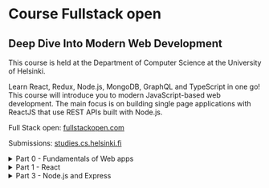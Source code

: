 # Course Fullstack open
## Deep Dive Into Modern Web Development

This course is held at the Department of Computer Science at the University of Helsinki.

Learn React, Redux, Node.js, MongoDB, GraphQL and TypeScript in one go! This course will introduce you to modern JavaScript-based web development. The main focus is on building single page applications with ReactJS that use REST APIs built with Node.js.

Full Stack open: [fullstackopen.com](https://fullstackopen.com/en/)

Submissions: [studies.cs.helsinki.fi](https://studies.cs.helsinki.fi/stats/courses/fullstackopen/submissions)

<details>
<summary>Part 0 - Fundamentals of Web apps</summary>

Example [App](https://studies.cs.helsinki.fi/exampleapp/) and the  [source code](https://github.com/mluukkai/example_app/)

### Building diagrams for client-server interaction

 - Sequence Diagrams - Unified Modeling Language (UML): https://www.geeksforgeeks.org/unified-modeling-language-uml-sequence-diagrams/

 - GitHub Docs, Creating diagrams: https://docs.github.com/en/get-started/writing-on-github/working-with-advanced-formatting/creating-diagrams#about-creating-diagrams

### Version of Mermaid:

```mermaid
  info
```
</details>

<details>
<summary>Part 1 - React</summary>

```console
    npm create vite@latest introdemo -- --template react
```
 - [JS](https://fullstackopen.com/en/part1/java_script)
 - (Mutable or unmutable add into array: .concat vs .push) Adding the new item to the array is accomplished with the concat method, which does not mutate the existing array but rather returns a new copy of the array with the item added to it. As mentioned previously, it's also possible in JavaScript to add items to an array with the push method.
 - A State update in React happens [asynchronously](https://react.dev/learn/queueing-a-series-of-state-updates), i.e. not immediately but "at some point" before the component is rendered again.
</details>


<details>

--- 

<summary>Part 3 - Node.js and Express</summary>

### Node.js and Express
 
 - http.createServer((request, response) => {}) = simple web server
 - Express - seerver that simplify "content-type", response and other things works automatically
 - nodemon will watch the files in the directory in which nodemon was started, and if any files change, nodemon will automatically restart your node application. (needed only during the development of the application)


 - Off doc: https://nodejs.org/en/learn/getting-started/introduction-to-nodejs

 - Free course: https://training.linuxfoundation.org/training/introduction-to-nodejs-lfw111/


 - Postman
 
 - The Visual Studio Code REST client
 - The WebStorm HTTP Client: https://www.jetbrains.com/help/webstorm/http-client-in-product-code-editor.html

### REST:


notes	    GET	fetches all resources in the collection
notes	    POST	creates a new resource based on the request data
notes/10	DELETE	removes the identified resource (status code = 204, "no content")
notes/10	PUT	replaces the entire identified resource with the request data
notes/10	PATCH	replaces a part of the identified resource with the request data

| URL | verb | functionality |
|-----|--------|-------|
| notes/10 |    GET |      fetches a single resource |
|notes	|    GET|	fetches all resources in the collection|
|notes	   | POST	|creates a new resource based on the request data|
|notes/10	|DELETE	|removes the identified resource (status code = 204, "no content")|
|notes/10|	PUT	|replaces the entire identified resource with the request data|
|notes/10	|PATCH	|replaces a part of the identified resource with the request data|

</details>


